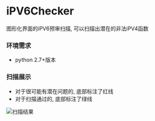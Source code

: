# iPV6Checker
图形化界面的iPV6预审扫描, 可以扫描出潜在的非法iPV4函数

### 环境需求
- python 2.7+版本

### 扫描展示
- 对于很可能有潜在问题的, 底部标注了红线
- 对于扫描通过的, 底部标注了绿线

![扫描结果](https://github.com/sixleaves/iPV6Checker/blob/master/Snip20170105_3.png)
